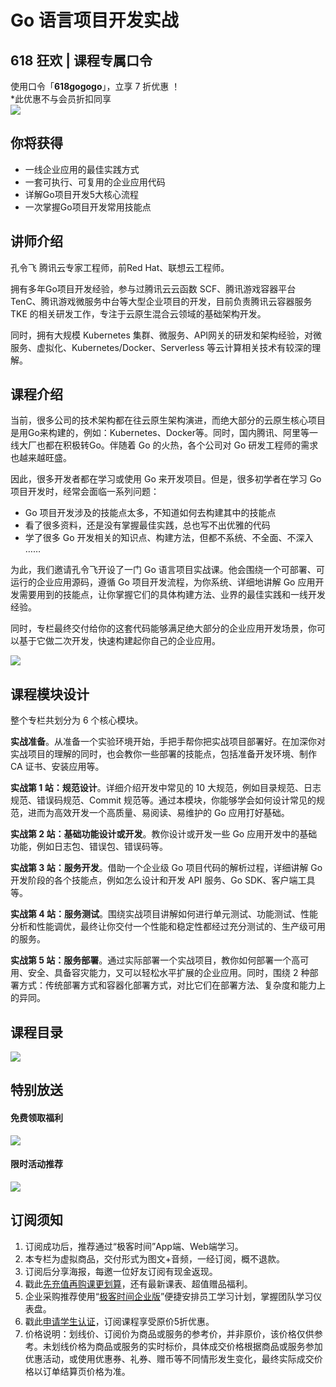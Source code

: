 # Go 语言项目开发实战

## 618 狂欢 | 课程专属口令

使用口令「**618gogogo**」，立享 7 折优惠 ！  
\*此优惠不与会员折扣同享  
[![](https://static001.geekbang.org/resource/image/39/c6/39734c773yye3bb66bc5df3db9f528c6.jpg)](https://time.geekbang.org/hybrid/next/pvip/home?canHiddenNavigationBarBackgroundView=3&utm_term=zeusQD9LE&utm_source=geektime&utm_medium=goklf&utm_campaign=100092901&utm_content=wealbanner)

  

## 你将获得

*   一线企业应用的最佳实践方式
*   一套可执行、可复用的企业应用代码
*   详解Go项目开发5大核心流程
*   一次掌握Go项目开发常用技能点

  

## 讲师介绍

孔令飞 腾讯云专家工程师，前Red Hat、联想云工程师。

拥有多年Go项目开发经验，参与过腾讯云云函数 SCF、腾讯游戏容器平台 TenC、腾讯游戏微服务中台等大型企业项目的开发，目前负责腾讯云容器服务 TKE 的相关研发工作，专注于云原生混合云领域的基础架构开发。

同时，拥有大规模 Kubernetes 集群、微服务、API网关的研发和架构经验，对微服务、虚拟化、Kubernetes/Docker、Serverless 等云计算相关技术有较深的理解。

  

## 课程介绍

当前，很多公司的技术架构都在往云原生架构演进，而绝大部分的云原生核心项目是用Go来构建的，例如：Kubernetes、Docker等。同时，国内腾讯、阿里等一线大厂也都在积极转Go。伴随着 Go 的火热，各个公司对 Go 研发工程师的需求也越来越旺盛。

因此，很多开发者都在学习或使用 Go 来开发项目。但是，很多初学者在学习 Go 项目开发时，经常会面临一系列问题：

*   Go 项目开发涉及的技能点太多，不知道如何去构建其中的技能点
*   看了很多资料，还是没有掌握最佳实践，总也写不出优雅的代码
*   学了很多 Go 开发相关的知识点、构建方法，但都不系统、不全面、不深入  
    ……

为此，我们邀请孔令飞开设了一门 Go 语言项目实战课。他会围绕一个可部署、可运行的企业应用源码，遵循 Go 项目开发流程，为你系统、详细地讲解 Go 应用开发需要用到的技能点，让你掌握它们的具体构建方法、业界的最佳实践和一线开发经验。

同时，专栏最终交付给你的这套代码能够满足绝大部分的企业应用开发场景，你可以基于它做二次开发，快速构建起你自己的企业应用。

![](https://static001.geekbang.org/resource/image/c4/8c/c4a4bdfc103f193d292b54e44510f28c.jpg)

## 课程模块设计

整个专栏共划分为 6 个核心模块。

**实战准备**。从准备一个实验环境开始，手把手帮你把实战项目部署好。在加深你对实战项目的理解的同时，也会教你一些部署的技能点，包括准备开发环境、制作 CA 证书、安装应用等。

**实战第 1 站：规范设计**。详细介绍开发中常见的 10 大规范，例如目录规范、日志规范、错误码规范、Commit 规范等。通过本模块，你能够学会如何设计常见的规范，进而为高效开发一个高质量、易阅读、易维护的 Go 应用打好基础。

**实战第 2 站：基础功能设计或开发**。教你设计或开发一些 Go 应用开发中的基础功能，例如日志包、错误包、错误码等。

**实战第 3 站：服务开发**。借助一个企业级 Go 项目代码的解析过程，详细讲解 Go 开发阶段的各个技能点，例如怎么设计和开发 API 服务、Go SDK、客户端工具等。

**实战第 4 站：服务测试**。围绕实战项目讲解如何进行单元测试、功能测试、性能分析和性能调优，最终让你交付一个性能和稳定性都经过充分测试的、生产级可用的服务。

**实战第 5 站：服务部署**。通过实际部署一个实战项目，教你如何部署一个高可用、安全、具备容灾能力，又可以轻松水平扩展的企业应用。同时，围绕 2 种部署方式：传统部署方式和容器化部署方式，对比它们在部署方法、复杂度和能力上的异同。

  

## 课程目录

![](https://static001.geekbang.org/resource/image/94/31/94dd2dc6cec738094bd8524d83a7b431.jpg)

  

## 特别放送

#### 免费领取福利

[![](https://static001.geekbang.org/resource/image/16/13/1664800067c250a67yy94c57d0e76c13.jpg?wh=1035x360)](https://time.geekbang.org/article/428647)  
  

#### 限时活动推荐

[![](https://static001.geekbang.org/resource/image/67/a0/6720f5d50b4b38abbf867facdef728a0.png?wh=1035x360)](https://shop18793264.m.youzan.com/wscgoods/detail/2fmoej9krasag5p?dc_ps=2913145716543073286.200001)

  

## 订阅须知

1.  订阅成功后，推荐通过“极客时间”App端、Web端学习。
2.  本专栏为虚拟商品，交付形式为图文+音频，一经订阅，概不退款。
3.  订阅后分享海报，每邀一位好友订阅有现金返现。
4.  戳此[先充值再购课更划算](https://shop18793264.m.youzan.com/wscgoods/detail/2fmoej9krasag5p?scan=1&activity=none&from=kdt&qr=directgoods_1541158976&shopAutoEnter=1)，还有最新课表、超值赠品福利。
5.  企业采购推荐使用“[极客时间企业版](https://b.geekbang.org/?utm_source=geektime&utm_medium=columnintro&utm_campaign=newregister&gk_source=2021020901_gkcolumnintro_newregister)”便捷安排员工学习计划，掌握团队学习仪表盘。
6.  戳此[申请学生认证](https://promo.geekbang.org/activity/student-certificate?utm_source=geektime&utm_medium=caidanlan1)，订阅课程享受原价5折优惠。
7.  价格说明：划线价、订阅价为商品或服务的参考价，并非原价，该价格仅供参考。未划线价格为商品或服务的实时标价，具体成交价格根据商品或服务参加优惠活动，或使用优惠券、礼券、赠币等不同情形发生变化，最终实际成交价格以订单结算页价格为准。
